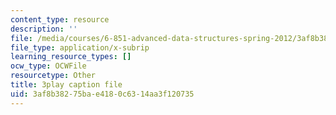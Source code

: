 ```yaml
---
content_type: resource
description: ''
file: /media/courses/6-851-advanced-data-structures-spring-2012/3af8b38275bae4180c6314aa3f120735_NoOYvZvH_FU.srt
file_type: application/x-subrip
learning_resource_types: []
ocw_type: OCWFile
resourcetype: Other
title: 3play caption file
uid: 3af8b382-75ba-e418-0c63-14aa3f120735
---
```

